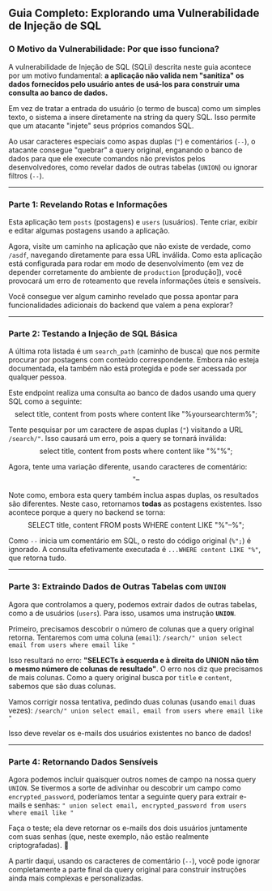 ## Guia Completo: Explorando uma Vulnerabilidade de Injeção de SQL

### O Motivo da Vulnerabilidade: Por que isso funciona?

A vulnerabilidade de Injeção de SQL (SQLi) descrita neste guia acontece por um motivo fundamental: **a aplicação não valida nem "sanitiza" os dados fornecidos pelo usuário antes de usá-los para construir uma consulta ao banco de dados.**

Em vez de tratar a entrada do usuário (o termo de busca) como um simples texto, o sistema a insere diretamente na string da query SQL. Isso permite que um atacante "injete" seus próprios comandos SQL.

Ao usar caracteres especiais como aspas duplas (`"`) e comentários (`--`), o atacante consegue "quebrar" a query original, enganando o banco de dados para que ele execute comandos não previstos pelos desenvolvedores, como revelar dados de outras tabelas (`UNION`) ou ignorar filtros (`--`).

---

### Parte 1: Revelando Rotas e Informações

Esta aplicação tem `posts` (postagens) e `users` (usuários). Tente criar, exibir e editar algumas postagens usando a aplicação.

Agora, visite um caminho na aplicação que não existe de verdade, como `/asdf`, navegando diretamente para essa URL inválida. Como esta aplicação está configurada para rodar em modo de desenvolvimento (em vez de depender corretamente do ambiente de `production` [produção]), você provocará um erro de roteamento que revela informações úteis e sensíveis.

Você consegue ver algum caminho revelado que possa apontar para funcionalidades adicionais do backend que valem a pena explorar?

---

### Parte 2: Testando a Injeção de SQL Básica

A última rota listada é um `search_path` (caminho de busca) que nos permite procurar por postagens com conteúdo correspondente. Embora não esteja documentada, ela também não está protegida e pode ser acessada por qualquer pessoa.

Este endpoint realiza uma consulta ao banco de dados usando uma query SQL como a seguinte:
$$\text{select title, content from posts where content like "\%yoursearchterm\%";}$$

Tente pesquisar por um caractere de aspas duplas (`"`) visitando a URL `/search/"`. Isso causará um erro, pois a query se tornará inválida:
$$\text{select title, content from posts where content like "\%"\%";}$$

Agora, tente uma variação diferente, usando caracteres de comentário:
$$\text{"--}$$

Note como, embora esta query também inclua aspas duplas, os resultados são diferentes. Neste caso, retornamos **todas** as postagens existentes. Isso acontece porque a query no backend se torna:
$$\text{SELECT title, content FROM posts WHERE content LIKE "\%"--\%";}$$

Como `--` inicia um comentário em SQL, o resto do código original (`%";`) é ignorado. A consulta efetivamente executada é `...WHERE content LIKE "%"`, que retorna tudo.

---

### Parte 3: Extraindo Dados de Outras Tabelas com `UNION`

Agora que controlamos a query, podemos extrair dados de outras tabelas, como a de usuários (`users`). Para isso, usamos uma instrução **`UNION`**.

Primeiro, precisamos descobrir o número de colunas que a query original retorna. Tentaremos com uma coluna (`email`):
`/search/" union select email from users where email like "`

Isso resultará no erro: **"SELECTs à esquerda e à direita do UNION não têm o mesmo número de colunas de resultado"**. O erro nos diz que precisamos de mais colunas. Como a query original busca por `title` e `content`, sabemos que são duas colunas.

Vamos corrigir nossa tentativa, pedindo duas colunas (usando `email` duas vezes):
`/search/" union select email, email from users where email like "`

Isso deve revelar os e-mails dos usuários existentes no banco de dados!

---

### Parte 4: Retornando Dados Sensíveis

Agora podemos incluir quaisquer outros nomes de campo na nossa query `UNION`. Se tivermos a sorte de adivinhar ou descobrir um campo como `encrypted_password`, poderíamos tentar a seguinte query para extrair e-mails e senhas:
`" union select email, encrypted_password from users where email like "`

Faça o teste; ela deve retornar os e-mails dos dois usuários juntamente com suas senhas (que, neste exemplo, não estão realmente criptografadas). 🔐

A partir daqui, usando os caracteres de comentário (`--`), você pode ignorar completamente a parte final da query original para construir instruções ainda mais complexas e personalizadas.